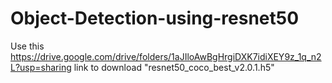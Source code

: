 # Object-Detection-using-resnet50
Use this https://drive.google.com/drive/folders/1aJIloAwBgHrgiDXK7idiXEY9z_1q_n2L?usp=sharing
link to download "resnet50_coco_best_v2.0.1.h5" 
